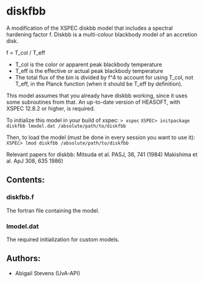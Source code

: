 # diskfbb
A modification of the XSPEC diskbb model that includes a spectral hardening 
factor f. Diskbb is a multi-colour blackbody model of an accretion disk.

f = T_col / T_eff
* T_col is the color or apparent peak blackbody temperature
* T_eff is the effective or actual peak blackbody temperature
* The total flux of the bin is divided by f^4 to account for using T_col, not 
T_eff, in the Planck function (when it should be T_eff by definition).

This model assumes that you already have diskbb working, since it uses some 
subroutines from that. 
An up-to-date version of HEASOFT, with XSPEC 12.8.2 or higher, is required.

To initialize this model in your build of xspec: 
`> xspec`
`XSPEC> initpackage diskfbb lmodel.dat /absolute/path/to/diskfbb`

Then, to load the model (must be done in every session you want to use it):
`XSPEC> lmod diskfbb /absolute/path/to/diskfbb`

Relevant papers for diskbb: 
Mitsuda et al. PASJ, 36, 741 (1984)
Makishima et al. ApJ 308, 635 1986)

## Contents:

### diskfbb.f
The fortran file containing the model.
### lmodel.dat
The required initialization for custom models.

## Authors:
* Abigail Stevens (UvA-API)

